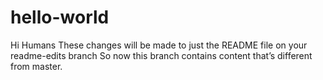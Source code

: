 # hello-world

Hi Humans
These changes will be made to just the README file on your readme-edits branch
So now this branch contains content that’s different from master.
